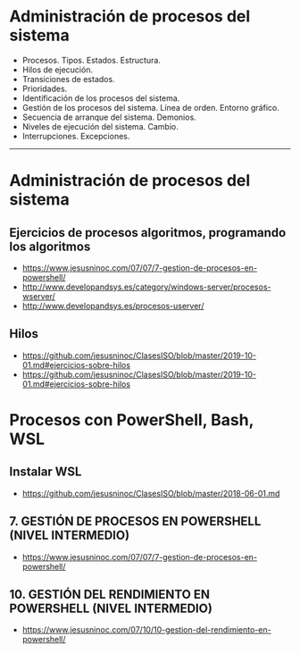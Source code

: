 # Administración de procesos del sistema
- Procesos. Tipos. Estados. Estructura.
- Hilos de ejecución.
- Transiciones de estados.
- Prioridades.
- Identificación de los procesos del sistema.
- Gestión de los procesos del sistema. Línea de orden. Entorno gráfico.
- Secuencia de arranque del sistema. Demonios.
- Niveles de ejecución del sistema. Cambio.
- Interrupciones. Excepciones.

------------------

# Administración de procesos del sistema
## Ejercicios de procesos algoritmos, programando los algoritmos
* https://www.jesusninoc.com/07/07/7-gestion-de-procesos-en-powershell/
* http://www.developandsys.es/category/windows-server/procesos-wserver/
* http://www.developandsys.es/procesos-userver/
## Hilos
* https://github.com/jesusninoc/ClasesISO/blob/master/2019-10-01.md#ejercicios-sobre-hilos
* https://github.com/jesusninoc/ClasesISO/blob/master/2019-10-01.md#ejercicios-sobre-hilos

# Procesos con PowerShell, Bash, WSL
## Instalar WSL
* https://github.com/jesusninoc/ClasesISO/blob/master/2018-06-01.md
## 7. GESTIÓN DE PROCESOS EN POWERSHELL (NIVEL INTERMEDIO)
* https://www.jesusninoc.com/07/07/7-gestion-de-procesos-en-powershell/
## 10. GESTIÓN DEL RENDIMIENTO EN POWERSHELL (NIVEL INTERMEDIO)
* https://www.jesusninoc.com/07/10/10-gestion-del-rendimiento-en-powershell/
